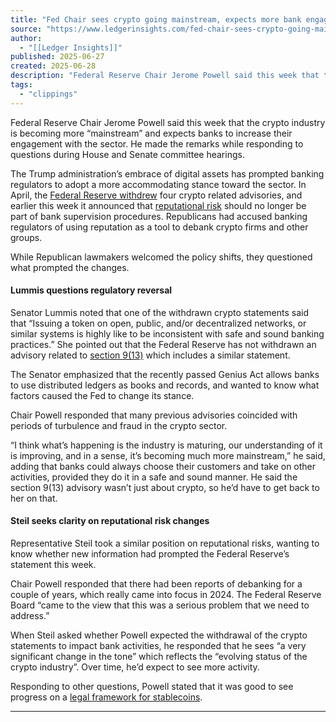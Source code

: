 ```yaml
---
title: "Fed Chair sees crypto going mainstream, expects more bank engagement"
source: "https://www.ledgerinsights.com/fed-chair-sees-crypto-going-mainstream-expects-more-bank-engagement/"
author:
  - "[[Ledger Insights]]"
published: 2025-06-27
created: 2025-06-28
description: "Federal Reserve Chair Jerome Powell said this week that the crypto industry is becoming more \"mainstream\" and expects banks to increase their engagement"
tags:
  - "clippings"
---
```

Federal Reserve Chair Jerome Powell said this week that the crypto industry is becoming more “mainstream” and expects banks to increase their engagement with the sector. He made the remarks while responding to questions during House and Senate committee hearings.

The Trump administration’s embrace of digital assets has prompted banking regulators to adopt a more accommodating stance toward the sector. In April, the [Federal Reserve withdrew](https://www.ledgerinsights.com/federal-reserve-relaxes-stance-on-bank-crypto-activities/) four crypto related advisories, and earlier this week it announced that [reputational risk](https://www.federalreserve.gov/newsevents/pressreleases/bcreg20250623a.htm) should no longer be part of bank supervision procedures. Republicans had accused banking regulators of using reputation as a tool to debank crypto firms and other groups.

While Republican lawmakers welcomed the policy shifts, they questioned what prompted the changes.

#### Lummis questions regulatory reversal

Senator Lummis noted that one of the withdrawn crypto statements said that “Issuing a token on open, public, and/or decentralized networks, or similar systems is highly like to be inconsistent with safe and sound banking practices.” She pointed out that the Federal Reserve has not withdrawn an advisory related to [section 9(13)](https://www.federalreserve.gov/newsevents/pressreleases/files/bcreg20230127a2.pdf) which includes a similar statement.

The Senator emphasized that the recently passed Genius Act allows banks to use distributed ledgers as books and records, and wanted to know what factors caused the Fed to change its stance.

Chair Powell responded that many previous advisories coincided with periods of turbulence and fraud in the crypto sector.

“I think what’s happening is the industry is maturing, our understanding of it is improving, and in a sense, it’s becoming much more mainstream,” he said, adding that banks could always choose their customers and take on other activities, provided they do it in a safe and sound manner. He said the section 9(13) advisory wasn’t just about crypto, so he’d have to get back to her on that.

#### Steil seeks clarity on reputational risk changes

Representative Steil took a similar position on reputational risks, wanting to know whether new information had prompted the Federal Reserve’s statement this week.

Chair Powell responded that there had been reports of debanking for a couple of years, which really came into focus in 2024. The Federal Reserve Board “came to the view that this was a serious problem that we need to address.”

When Steil asked whether Powell expected the withdrawal of the crypto statements to impact bank activities, he responded that he sees “a very significant change in the tone” which reflects the “evolving status of the crypto industry”. Over time, he’d expect to see more activity.

Responding to other questions, Powell stated that it was good to see progress on a [legal framework for stablecoins](https://www.ledgerinsights.com/senate-passes-genius-act-stablecoin-legislation/).

---